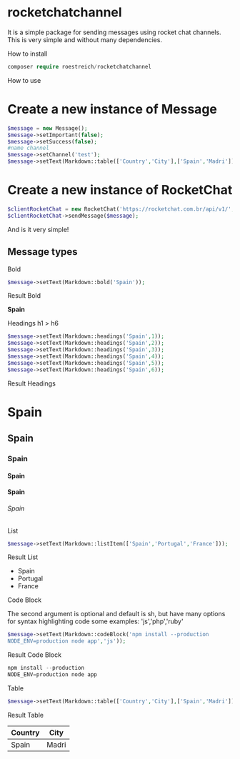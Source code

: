 # rocketchatchannel
It is a simple package for sending messages using rocket chat channels. This is very simple and without many dependencies.

How to install 
```php
composer require roestreich/rocketchatchannel
```

How to use 

# Create a new instance of Message
```php
$message = new Message();
$message->setImportant(false);
$message->setSuccess(false);
#name channel
$message->setChannel('test');
$message->setText(Markdown::table(['Country','City'],['Spain','Madri']));
```

# Create a new instance of RocketChat

```php
$clientRocketChat = new RocketChat('https://rocketchat.com.br/api/v1/','UGS45hIeD29u0SYmwAdVmdF7cNbOd0ydg4487S9zgw5','SJSGHJLKlhdds');
$clientRocketChat->sendMessage($message);
```
And is it very simple!

## Message types

Bold
```php
$message->setText(Markdown::bold('Spain'));
```

Result Bold

**Spain**

Headings h1 > h6
```php
$message->setText(Markdown::headings('Spain',1));
$message->setText(Markdown::headings('Spain',2));
$message->setText(Markdown::headings('Spain',3));
$message->setText(Markdown::headings('Spain',4));
$message->setText(Markdown::headings('Spain',5));
$message->setText(Markdown::headings('Spain',6));
```
Result Headings

  # Spain
  ## Spain
  ### Spain
  #### Spain
  #### Spain
  ###### Spain

List 
```php
$message->setText(Markdown::listItem(['Spain','Portugal','France']));
```
Result List
 
 - Spain
 - Portugal
 - France


Code Block

The second argument is optional and default is sh, but have many options for syntax highlighting code
some examples: 'js','php','ruby'
```php
$message->setText(Markdown::codeBlock('npm install --production
NODE_ENV=production node app','js'));

```

Result Code Block
```js
npm install --production
NODE_ENV=production node app
```

Table 
```php
$message->setText(Markdown::table(['Country','City'],['Spain','Madri']));
```

Result Table

|Country|City|
| --- | --- |
|Spain|Madri|
